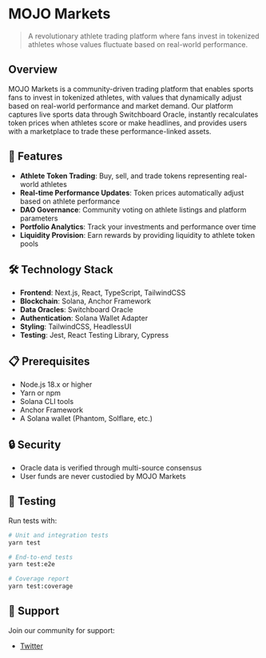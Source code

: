 # MOJO Markets

> A revolutionary athlete trading platform where fans invest in tokenized athletes whose values fluctuate based on real-world performance.


## Overview

MOJO Markets is a community-driven trading platform that enables sports fans to invest in tokenized athletes, with values that dynamically adjust based on real-world performance and market demand. Our platform captures live sports data through Switchboard Oracle, instantly recalculates token prices when athletes score or make headlines, and provides users with a marketplace to trade these performance-linked assets.

## 🚀 Features

- **Athlete Token Trading**: Buy, sell, and trade tokens representing real-world athletes
- **Real-time Performance Updates**: Token prices automatically adjust based on athlete performance
- **DAO Governance**: Community voting on athlete listings and platform parameters
- **Portfolio Analytics**: Track your investments and performance over time
- **Liquidity Provision**: Earn rewards by providing liquidity to athlete token pools

## 🛠 Technology Stack

- **Frontend**: Next.js, React, TypeScript, TailwindCSS
- **Blockchain**: Solana, Anchor Framework
- **Data Oracles**: Switchboard Oracle
- **Authentication**: Solana Wallet Adapter
- **Styling**: TailwindCSS, HeadlessUI
- **Testing**: Jest, React Testing Library, Cypress

## 📋 Prerequisites

- Node.js 18.x or higher
- Yarn or npm
- Solana CLI tools
- Anchor Framework
- A Solana wallet (Phantom, Solflare, etc.)


## 🔒 Security

- Oracle data is verified through multi-source consensus
- User funds are never custodied by MOJO Markets

## 🧪 Testing

Run tests with:

```bash
# Unit and integration tests
yarn test

# End-to-end tests
yarn test:e2e

# Coverage report
yarn test:coverage
```

## 💬 Support

Join our community for support:
- [Twitter](https://x.com/mojo_markets)
